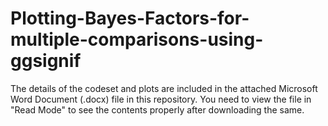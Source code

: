 # Plotting-Bayes-Factors-for-multiple-comparisons-using-ggsignif

The details of the codeset and plots are included in the attached Microsoft Word Document (.docx) file in this repository. 
You need to view the file in "Read Mode" to see the contents properly after downloading the same.

